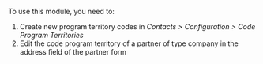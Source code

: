 To use this module, you need to:

1. Create new program territory codes in *Contacts \> Configuration \> Code Program Territories*
2. Edit the code program territory of a partner of type company in the address field of the partner form
